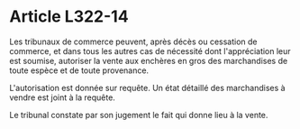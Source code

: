 # Article L322-14

Les tribunaux de commerce peuvent, après décès ou cessation de commerce, et dans tous les autres cas de nécessité dont l'appréciation leur est soumise, autoriser la vente aux enchères en gros des marchandises de toute espèce et de toute provenance.

L'autorisation est donnée sur requête. Un état détaillé des marchandises à vendre est joint à la requête.

Le tribunal constate par son jugement le fait qui donne lieu à la vente.
